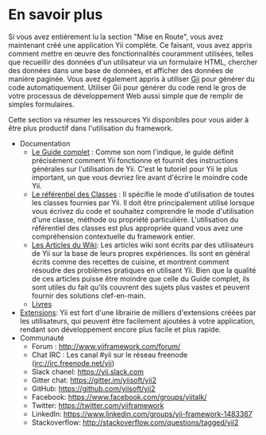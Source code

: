 En savoir plus
=============

Si vous avez entièrement lu la section "Mise en Route", vous avez maintenant créé une application Yii complète. Ce faisant, vous avez appris comment mettre en œuvre des fonctionnalités couramment utilisées, telles que recueillir des données d'un utilisateur via un formulaire HTML, chercher des données dans une base de données, et afficher des données 
de manière paginée. Vous avez également appris à utiliser [Gii](https://www.yiiframework.com/extension/yiisoft/yii2-gii/doc/guide) pour générer du code automatiquement. 
Utiliser Gii pour générer du code rend le gros de votre processus de développement Web aussi simple que de remplir de 
simples formulaires. 

Cette section va résumer les ressources Yii disponibles pour vous aider à être plus productif dans l'utilisation du framework.

* Documentation
    - [Le Guide complet](http://www.yiiframework.com/doc-2.0/guide-README.html) :
      Comme son nom l'indique, le guide définit précisément comment Yii fonctionne et fournit des instructions générales
      sur l'utilisation de Yii. C'est le tutoriel pour Yii le plus important, un que vous devriez lire avant d'écrire le
      moindre code Yii.
    - [Le référentiel des Classes](http://www.yiiframework.com/doc-2.0/index.html) :
      Il spécifie le mode d'utilisation de toutes les classes fournies par Yii. Il doit être principalement utilisé lorsque 
      vous écrivez du code et souhaitez comprendre le mode d'utilisation d'une classe, méthode ou propriété particulière.
      L'utilisation du référentiel des classes est plus appropriée quand vous avez une compréhension contextuelle du framework entier.
    - [Les Articles du Wiki](http://www.yiiframework.com/wiki/?tag=yii2):
      Les articles wiki sont écrits par des utilisateurs de Yii sur la base de leurs propres expériences. Ils sont en
      général écrits comme des recettes de cuisine, et montrent comment résoudre des problèmes pratiques en utilisant
      Yii. Bien que la qualité de ces articles puisse être moindre que celle du Guide complet, ils sont utiles du fait 
      qu'ils couvrent des sujets plus vastes et peuvent fournir des solutions clef-en-main.
    - [Livres](http://www.yiiframework.com/doc/)
* [Extensions](http://www.yiiframework.com/extensions/):
  Yii est fort d'une librairie de milliers d'extensions créées par les utilisateurs, qui peuvent être facilement
  ajoutées à votre application, rendant son développement encore plus facile et plus rapide.
* Communauté
    - Forum : <http://www.yiiframework.com/forum/>
    - Chat IRC : Les canal #yii sur le réseau freenode (<irc://irc.freenode.net/yii>)
    - Slack chanel: <https://yii.slack.com>
    - Gitter chat: <https://gitter.im/yiisoft/yii2>
    - GitHub: <https://github.com/yiisoft/yii2>
    - Facebook: <https://www.facebook.com/groups/yiitalk/>
    - Twitter: <https://twitter.com/yiiframework>
    - LinkedIn: <https://www.linkedin.com/groups/yii-framework-1483367>
    - Stackoverflow: <http://stackoverflow.com/questions/tagged/yii2>
